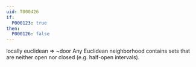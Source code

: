 ```yaml
---
uid: T000426
if:
  P000123: true
then:
  P000126: false
---
```


locally euclidean => ~door
Any Euclidean neighborhood contains sets that are neither open nor closed (e.g. half-open intervals).
